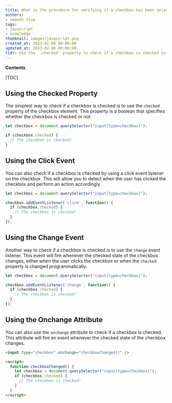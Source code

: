 ```yaml
---
title: What is the procedure for verifying if a checkbox has been selected?
authors:
- smooth_flow
tags:
- javascript
- knowledge
thumbnail: images/javascript.png
created_at: 2023-02-08 00:00:00
updated_at: 2023-02-08 00:00:00
tldr: Use the `.checked` property to check if a checkbox is checked in JavaScript.
---
```


**Contents**

[TOC]

## Using the Checked Property

The simplest way to check if a checkbox is checked is to use the `checked` property of the checkbox element. This property is a boolean that specifies whether the checkbox is checked or not.

```javascript
let checkbox = document.querySelector("input[type=checkbox]");

if (checkbox.checked) {
  // The checkbox is checked!
}
```

## Using the Click Event

You can also check if a checkbox is checked by using a click event listener on the checkbox. This will allow you to detect when the user has clicked the checkbox and perform an action accordingly.

```javascript
let checkbox = document.querySelector("input[type=checkbox]");

checkbox.addEventListener('click', function() {
  if (checkbox.checked) {
    // The checkbox is checked!
  }
});
```

## Using the Change Event

Another way to check if a checkbox is checked is to use the `change` event listener. This event will fire whenever the checked state of the checkbox changes, either when the user clicks the checkbox or when the `checked` property is changed programmatically.

```javascript
let checkbox = document.querySelector("input[type=checkbox]");

checkbox.addEventListener('change', function() {
  if (checkbox.checked) {
    // The checkbox is checked!
  }
});
```

## Using the Onchange Attribute

You can also use the `onchange` attribute to check if a checkbox is checked. This attribute will fire an event whenever the checked state of the checkbox changes.

```html
<input type="checkbox" onchange="checkboxChanged()" />

<script>
  function checkboxChanged() {
    let checkbox = document.querySelector("input[type=checkbox]");
    if (checkbox.checked) {
      // The checkbox is checked!
    }
  }
</script>
```

